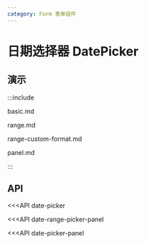 ```yaml
---
category: Form 表单组件
---
```


# 日期选择器 DatePicker

## 演示

:::include

basic.md

range.md

range-custom-format.md

panel.md

:::

## API

<<<API date-picker

<<<API date-range-picker-panel

<<<API date-picker-panel